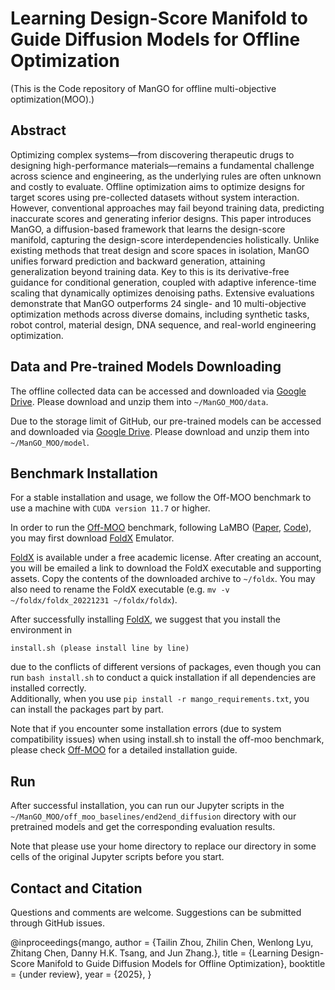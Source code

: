
# Learning Design-Score Manifold to Guide Diffusion Models for Offline Optimization

(This is the Code repository of ManGO for offline multi-objective optimization(MOO).)

## Abstract
Optimizing complex systems—from discovering therapeutic drugs to designing high-performance materials—remains a fundamental challenge across science and engineering, as the underlying rules are often unknown and costly to evaluate. 
Offline optimization aims to optimize designs for target scores using pre-collected datasets without system interaction.
However, conventional approaches may fail beyond training data, predicting inaccurate scores and generating inferior designs. 
This paper introduces ManGO, a diffusion-based framework that learns the design-score manifold, capturing the design-score interdependencies holistically.
Unlike existing methods that treat design and score spaces in isolation, ManGO unifies forward prediction and backward generation, attaining generalization beyond training data. 
Key to this is its derivative-free guidance for conditional generation, coupled with adaptive inference-time scaling that dynamically optimizes denoising paths. 
Extensive evaluations demonstrate that ManGO outperforms 24 single- and 10 multi-objective optimization methods across diverse domains, including synthetic tasks, robot control, material design, DNA sequence, and real-world engineering optimization.

 

## Data and Pre-trained Models Downloading  

The offline collected data can be accessed and downloaded via [Google Drive](https://drive.google.com/drive/folders/1SvU-p4Q5KAjPlHrDJ0VGiU2Te_v9g3rT?usp=drive_link). Please download and unzip them into ``~/ManGO_MOO/data``.

Due to the storage limit of GitHub, our pre-trained models can be accessed and downloaded via [Google Drive](https://drive.google.com/file/d/1SG1BvsoKIpnmJHSUl4lF6KWuh9hMoJOm/view?usp=drive_link). Please download and unzip them into ``~/ManGO_MOO/model``.  

## Benchmark Installation

For a stable installation and usage, we follow the Off-MOO benchmark to use a machine with ``CUDA version 11.7`` or higher. 

In order to run the  [Off-MOO](https://github.com/lamda-bbo/offline-moo) benchmark, following LaMBO ([Paper](https://arxiv.org/abs/2203.12742), [Code](https://github.com/samuelstanton/lambo)), you may first download [FoldX](https://foldxsuite.crg.eu/academic-license-info) Emulator.

[FoldX](https://foldxsuite.crg.eu/academic-license-info) is available under a free academic license. After creating an account, you will be emailed a link to download the FoldX executable and supporting assets. Copy the contents of the downloaded archive to ``~/foldx``. You may also need to rename the FoldX executable (e.g. ``mv -v ~/foldx/foldx_20221231 ~/foldx/foldx``).
<!-- 
After installing FoldX, generate an instance ``proxy_rfp_problem.pkl`` of RFP task by running
```shell
cd off_moo_bench/problem/lambo/
python scripts/black_box_opt.py optimizer=mf_genetic optimizer/algorithm=nsga2 task=proxy_rfp tokenizer=protein
``` -->

<!-- Make sure that the lines of saving instance of ``proxy_rfp_problem.pkl`` exist in line 203 of  ``off_moo_bench/problem/lambo/lambo/optimizers/pymoo.py`` such that 
```python
if round_idx == self.num_rounds:
    import pickle
    with open('proxy_rfp_problem.pkl', 'wb+') as f:
        pickle.dump(problem, f)
``` -->

<!-- ## Benchmark Installation -->

After successfully installing [FoldX](https://foldxsuite.crg.eu/academic-license-info), we suggest that you install the environment in
```shell
install.sh (please install line by line)
```
due to the conflicts of different versions of packages,  even though you can run ``bash install.sh`` to conduct a quick installation if all dependencies are installed correctly.  
Additionally, when you use `pip install -r mango_requirements.txt`, you can install the packages part by part.

Note that if you encounter some installation errors (due to system compatibility issues) when using install.sh to install the off-moo benchmark, please check [Off-MOO](https://github.com/lamda-bbo/offline-moo) for a detailed installation guide. 
 
## Run
After successful installation, you can run our Jupyter scripts in the `~/ManGO_MOO/off_moo_baselines/end2end_diffusion` directory with our pretrained models and get the corresponding evaluation results.

Note that please use your home directory to replace our directory in some cells of the original Jupyter scripts before you start.
 


## Contact and Citation
Questions and comments are welcome. Suggestions can be submitted through GitHub issues. 

@inproceedings{mango,
    author = {Tailin Zhou, Zhilin Chen, Wenlong Lyu, Zhitang Chen, Danny H.K. Tsang, and Jun Zhang.},
    title = {Learning Design-Score Manifold to Guide Diffusion Models for Offline Optimization},
    booktitle = {under review},
    year = {2025},
}

<!-- ## License -->
<!-- This repository is MIT licensed (see [LICENSE](LICENSE)). -->
